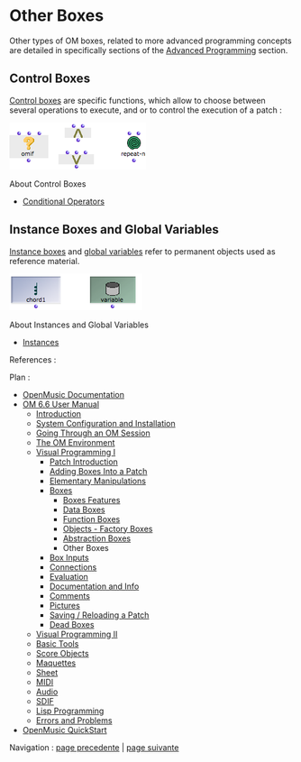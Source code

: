 
# Other Boxes

Other types of OM boxes, related to more advanced programming concepts are
detailed in specifically sections of the [Advanced
Programming](AdvancedVisualProgramming) section.

## Control Boxes

[Control boxes](Control) are specific functions, which allow to choose
between several operations to execute, and or to control the execution of a
patch :

![](../res/ob-controlbox.png)

About Control Boxes

  * [Conditional Operators](ConditionalOps)

## Instance Boxes and Global Variables

[Instance boxes](InstanceBoxes) and [global
variables](GlobalVariables) refer to permanent objects used as reference
material.

![](../res/ob-inst.png)

About Instances and Global Variables

  * [Instances](Instances)

References :

Plan :

  * [OpenMusic Documentation](OM-Documentation)
  * [OM 6.6 User Manual](OM-User-Manual)
    * [Introduction](00-Sommaire)
    * [System Configuration and Installation](Installation)
    * [Going Through an OM Session](Goingthrough)
    * [The OM Environment](Environment)
    * [Visual Programming I](BasicVisualProgramming)
      * [Patch Introduction](ProgrammingIntro)
      * [Adding Boxes Into a Patch](AddingBoxes)
      * [Elementary Manipulations](ElementaryManips)
      * [Boxes](Boxes)
        * [Boxes Features](GraphicFeatures)
        * [Data Boxes](DataBox)
        * [Function Boxes](FunctionBoxes)
        * [Objects - Factory Boxes](FactoryBoxes)
        * [Abstraction Boxes](AbsBoxesIntro)
        * Other Boxes
      * [Box Inputs](BoxInputs)
      * [Connections](Connections)
      * [Evaluation](Evaluation)
      * [Documentation and Info](DocAndInfo)
      * [Comments](Comments)
      * [Pictures](Pictures)
      * [Saving / Reloading a Patch](SavingPatch)
      * [Dead Boxes](DeadBox)
    * [Visual Programming II](AdvancedVisualProgramming)
    * [Basic Tools](BasicObjects)
    * [Score Objects](ScoreObjects)
    * [Maquettes](Maquettes)
    * [Sheet](Sheet)
    * [MIDI](MIDI)
    * [Audio](Audio)
    * [SDIF](SDIF)
    * [Lisp Programming](Lisp)
    * [Errors and Problems](errors)
  * [OpenMusic QuickStart](QuickStart-Chapters)

Navigation : [page precedente](AbsBoxesIntro "page
précédente\(Abstraction Boxes\)") | [page suivante](BoxInputs "page
suivante\(Box Inputs\)")

